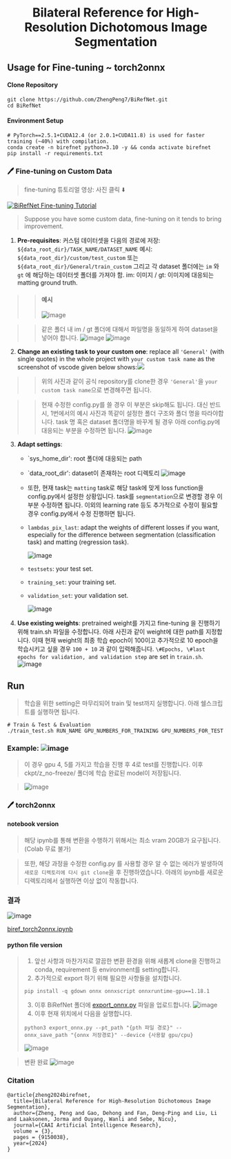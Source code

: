 <h1 align="center">Bilateral Reference for High-Resolution Dichotomous Image Segmentation</h1>

## Usage for Fine-tuning ~ torch2onnx

#### Clone Repository

```shell
git clone https://github.com/ZhengPeng7/BiRefNet.git
cd BiRefNet
```

#### Environment Setup

```shell
# PyTorch==2.5.1+CUDA12.4 (or 2.0.1+CUDA11.8) is used for faster training (~40%) with compilation.
conda create -n birefnet python=3.10 -y && conda activate birefnet
pip install -r requirements.txt
```


### :pen: Fine-tuning on Custom Data

> fine-tuning 튜토리얼 영상: 사진 클릭 ⬇️

[![BiRefNet Fine-tuning Tutorial](https://img.youtube.com/vi/FwGT_0V9E-k/0.jpg)](https://youtu.be/FwGT_0V9E-k)

> Suppose you have some custom data, fine-tuning on it tends to bring improvement.

1. **Pre-requisites**: 커스텀 데이터셋을 다음의 경로에 저장: `${data_root_dir}/TASK_NAME/DATASET_NAME` 예시: `${data_root_dir}/custom/test_custom` 또는 `${data_root_dir}/General/train_custom` 그리고 각 dataset 폴더에는 `im` 와 `gt` 에 해당하는 데이터셋 폴더를 가져야 함. im: 이미지 / gt: 이미지에 대응되는 matting ground truth.

> > #### 예시
> > ![image](https://github.com/user-attachments/assets/7ba935b2-3e0c-42d4-b084-9acaa31b518e)

> > 같은 폴더 내 im / gt 폴더에 대해서 파일명을 동일하게 하여 dataset을 넣어야 합니다.
> > ![image](https://github.com/user-attachments/assets/2ab9420a-46d3-4a1c-8499-90bf23f44aeb)
> > ![image](https://github.com/user-attachments/assets/bb9e10aa-a0af-4cee-ae99-98b520a29ef5)




2. **Change an existing task to your custom one**: replace all `'General'` (with single quotes) in the whole project with `your custom task name` as the screenshot of vscode given below shows:<img src="https://drive.google.com/thumbnail?id=1J6gzTmrVnQsmtt3hi6ch3ZrH7Op9PKSB&sz=w400" />

> >위의 사진과 같이 공식 repository를 clone한 경우 `'General'`을  `your custom task name`으로 변경해주면 됩니다.

> >현재 수정한 config.py를 쓸 경우 이 부분은 skip해도 됩니다. 대신 반드시, 1번에서의 예시 사진과 똑같이 설정한 폴더 구조와 폴더 명을 따라야합니다. task 명 혹은 dataset 폴더명을 바꾸게 될 경우 아래 config.py에 대응되는 부분을 수정하면 됩니다. 
> > ![image](https://github.com/user-attachments/assets/5f5b4801-3b7c-4601-a648-b7a296d5d92b)



3. **Adapt settings**:
   + `sys_home_dir': root 폴더에 대응되는 path
   + `data_root_dir': dataset이 존재하는 root 디렉토리
   ![image](https://github.com/user-attachments/assets/ab7ddcbf-9e9f-40ec-b000-92fdbc8de88f)

   + 또한, 현재 task는 `matting` task로 해당 task에 맞게 loss function을 config.py에서 설정한 상황입니다. task를 `segmentation`으로 변경할 경우 이 부분 수정하면 됩니다. 이외의 learning rate 등도 추가적으로 수정이 필요할 경우 config.py에서 수정 진행하면 됩니다.

   + `lambdas_pix_last`: adapt the weights of different losses if you want, especially for the difference between segmentation (classification task) and matting (regression task).
     
      ![image](https://github.com/user-attachments/assets/3dff2140-411e-47b3-ae1b-d69825fa1672)

   + `testsets`: your test set.
   + `training_set`: your training set.
   + `validation_set`: your validation set.
     
     ![image](https://github.com/user-attachments/assets/4cd0f4e9-6594-4a4b-9be9-7f944958d56b)



4. **Use existing weights**: pretrained weight를 가지고 fine-tuning 을 진행하기 위해 train.sh 파일을 수정합니다.
  아래 사진과 같이 weight에 대한 path를 지정합니다. 이때 현재 weight의 최종 학습 epoch이 100이고 추가적으로 10 epoch을 학습시키고 싶을 경우 `100 + 10` 과 같이 입력해줍니다.
   `\#Epochs, \#last epochs for validation, and validation step` are set in `train.sh`.
   ![image](https://github.com/user-attachments/assets/57d321e8-2d8f-4e08-8efc-8b10d34e27df)

 
## Run
> 학습을 위한 setting은 마무리되어 train 및 test까지 실행합니다. 아래 쉘스크립트를 실행하면 됩니다.
```shell
# Train & Test & Evaluation
./train_test.sh RUN_NAME GPU_NUMBERS_FOR_TRAINING GPU_NUMBERS_FOR_TEST
```
### Example: ![image](https://github.com/user-attachments/assets/b18baeb0-2311-4ea1-9e9b-564bf45fe369)
> 이 경우 gpu 4, 5를 가지고 학습을 진행 후 4로 test를 진행합니다. 이후 ckpt/z_no-freeze/ 폴더에 학습 완료된 model이 저장됩니다.

> ![image](https://github.com/user-attachments/assets/fa59b3e5-762d-46e3-8258-05637008f67c)


### :pen: torch2onnx
#### notebook version
> 해당 ipynb를 통해 변환을 수행하기 위해서는 최소 vram 20GB가 요구됩니다. (Colab 무료 불가)

> 또한, 해당 과정을 수정한 config.py 를 사용할 경우 알 수 없는 에러가 발생하여 `새로운 디렉토리에 다시 git clone`을 후 진행하였습니다. 아래의 ipynb를 새로운 디렉토리에서 실행하면 이상 없이 작동합니다.

### 결과
![image](https://github.com/user-attachments/assets/3d148796-d18b-47bd-bf95-42490408d457)

[biref_torch2onnx.ipynb](https://drive.google.com/file/d/1katt9le45K35n1GL8ZQocqRJiJlqNWFA/view?usp=sharing)

#### python file version
> 1. 앞선 사항과 마찬가지로 깔끔한 변환 환경을 위해 새롭게 clone을 진행하고 conda, requirement 등 environment를 setting합니다.
> 2. 추가적으로 export 하기 위해 필요한 사항들을 설치합니다.
> ```shell
> pip install -q gdown onnx onnxscript onnxruntime-gpu==1.18.1
> ```
> 3. 이후 BiRefNet 폴더에 [export_onnx.py](https://drive.google.com/file/d/1FB_kSi9u_4pXGtcQNUAtEeWzFkpGrTU4/view?usp=sharing) 파일을 업로드합니다.
> ![image](https://github.com/user-attachments/assets/82841425-a7b9-4c25-a4c9-d788b0ebc8b0)
> 4. 이후 현재 위치에서 다음을 실행합니다.
> ```shell
> python3 export_onnx.py --pt_path "{pth 파일 경로}" --onnx_save_path "{onnx 저장경로}" --device {사용할 gpu/cpu}
> ```
> ![image](https://github.com/user-attachments/assets/faa20cf3-d46c-4cdc-b9e0-aa913552d77e)

> 변환 완료
> ![image](https://github.com/user-attachments/assets/aa8ac210-dc93-4f16-bf48-9557231d753c)



### Citation

```
@article{zheng2024birefnet,
  title={Bilateral Reference for High-Resolution Dichotomous Image Segmentation},
  author={Zheng, Peng and Gao, Dehong and Fan, Deng-Ping and Liu, Li and Laaksonen, Jorma and Ouyang, Wanli and Sebe, Nicu},
  journal={CAAI Artificial Intelligence Research},
  volume = {3},
  pages = {9150038},
  year={2024}
}
```
